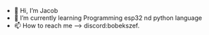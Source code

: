 - 👋 Hi, I’m Jacob
- 🌱 I’m currently learning Programming esp32 nd python language
- 📫 How to reach me --> discord:bobekszef.

<!---
Jacop112/Jacop112 is a ✨ special ✨ repository because its `README.md` (this file) appears on your GitHub profile.
You can click the Preview link to take a look at your changes.
--->
